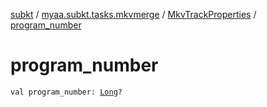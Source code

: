 [subkt](../../index.md) / [myaa.subkt.tasks.mkvmerge](../index.md) / [MkvTrackProperties](index.md) / [program_number](./program_number.md)

# program_number

`val program_number: `[`Long`](https://kotlinlang.org/api/latest/jvm/stdlib/kotlin/-long/index.html)`?`